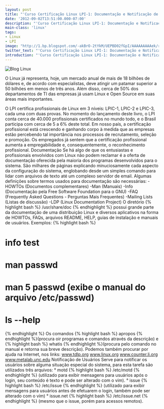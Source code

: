 ```yaml
---
layout: post
title: "'Curso Certificação Linux LPI-1: Documentação e Notificação de Usuários'"
date: '2012-09-02T13:51:00.000-07:00'
description: "'Curso Certificação Linux LPI-1: Documentação e Notificação de Usuários'"
main-class: 'linux'
tags:
- Linux
- LPI
image: "http://1.bp.blogspot.com/-akBrO-2tYkM/UEPBD02fGpI/AAAAAAAAAek/rqXer3saB2I/s72-c/Captura_de_tela-1.png"
twitter_text: "'Curso Certificação Linux LPI-1: Documentação e Notificação de Usuários'"
introduction: "'Curso Certificação Linux LPI-1: Documentação e Notificação de Usuários'"
---
```

![Blog Linux](http://1.bp.blogspot.com/-akBrO-2tYkM/UEPBD02fGpI/AAAAAAAAAek/rqXer3saB2I/s320/Captura_de_tela-1.png "Blog Linux")
 
O Linux já representa, hoje, um mercado anual de mais de 18 bilhões de dólares e, de acordo com especialistas, deve atingir um patamar superior a 50 bilhões em menos de três anos. Além disso, cerca de 50% dos departamentos de TI das empresas já usam Linux e Open Source em suas áreas mais importantes.
 
 O LPI certifica profissionais de Linux em 3 níveis: LPIC-1, LPIC-2 e LPIC-3, cada uma com duas provas. No momento do lançamento deste livro, o LPI conta cerca de 40.000 profissionais certificados no mundo todo, e o Brasil participa com cerca de 5 a 6% deste total. Em nosso país, a certificação profissional está crescendo e ganhando corpo à medida que as empresas estão percebendo tal importância nos processos de recrutamento, seleção e promoção. Os empregados já sentem que a certificação profissional aumenta a empregabilidade e, consequentemente, o reconhecimento profissional.
 Documentação
 Se há algo de que os entusiastas e profissionais envolvidos com Linux não podem reclamar é a oferta de documentação oferecida pela maioria dos programas desenvolvidos para o sistema. São milhares de páginas explicando minuciosamente cada aspecto da configuração do sistema, englobando desde um simples comando para lidar com arquivos de texto até um complexo servidor de email.
 Algumas definições sobre termos usados para documentação são necessárias:
 -HOWTOs (Documentos complementares)
-Man (Manuais)
-Info (Documentação pela Free Software Foundation para o GNU)
-FAQ (Frequently Asked Questions - Perguntas Mais Frequentes)
-Mailing Lists (Listas de discussão)
-LDP (Linux Documentation Project)
 O diretório {% highlight bash %}
/usr/share/doc
{% endhighlight %} possui grande parte da documentação de uma distribuição Linux e diversos 
aplicativos na forma de HOWTOs, FAQs, arquivos README, HELP, guias de instalação e manuais de usuários.
 Exemplos:
{% highlight bash %}
# info test
# man passwd
# man 5 passwd (exibe o manual do arquivo /etc/passwd)
# ls --help
{% endhighlight %}
Os comandos {% highlight bash %}
apropos
{% endhighlight %}(procura oir programas e comandos através da descrição) e {% highlight bash %}
whatis
{% endhighlight %}(procura pelo comando no manual e retorna sua breve descrição).
Podemos também procurar por ajuda na Internet, nos links:
www.tdlp.org
www.linux.org
www.counter.li.org
www.metalab.unc.edu
 Notificação de Usuários
Serve para notificar os usuários sobre alguma situação especial do sistema, para esta tarefa são utilizados três arquivos:
° motd {% highlight bash %}
/etc/motd
{% endhighlight %} (utilizado para exibir mensagens para usuários após o login, seu conteúdo é texto e pode ser alterado com o vim).
° issue {% highlight bash %}
/etc/issue
{% endhighlight %} (utilizado para exibir mensagens para usuários antes de efetuarem o login, também pode ser alterado com o vim)
° issue.net {% highlight bash %}
/etc/issue.net
{% endhighlight %} (mesmo que o issue, porém para acessos remotos).
